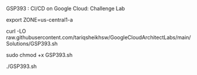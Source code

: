 GSP393 :  CI/CD on Google Cloud: Challenge Lab 

export ZONE=us-central1-a

curl -LO raw.githubusercontent.com/tariqsheikhsw/GoogleCloudArchitectLabs/main/Solutions/GSP393.sh

sudo chmod +x GSP393.sh

./GSP393.sh

